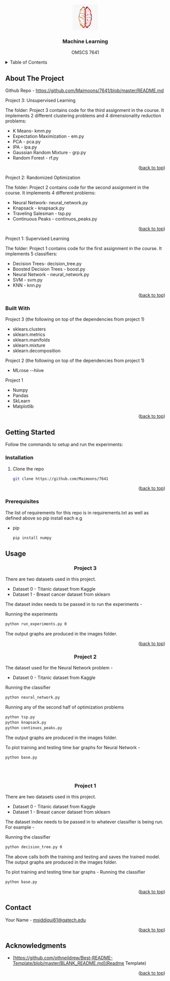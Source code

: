 
<!-- PROJECT LOGO -->
<br />
<div align="center">
    <img src="logo.png" alt="Logo" width="80" height="80">
  </a>

<h3 align="center">Machine Learning</h3>
  <p align="center">
    OMSCS 7641 
  </p>
</div>



<!-- TABLE OF CONTENTS -->
<details>
  <summary>Table of Contents</summary>
  <ol>
    <li>
      <a href="#about-the-project">About The Project</a>
      <ul>
        <li><a href="#built-with">Built With</a></li>
      </ul>
    </li>
    <li>
      <a href="#getting-started">Getting Started</a>
      <ul>
        <li><a href="#prerequisites">Prerequisites</a></li>
        <li><a href="#installation">Installation</a></li>
      </ul>
    </li>
    <li><a href="#usage">Usage</a></li>
    <li><a href="#contact">Contact</a></li>
    <li><a href="#acknowledgments">Acknowledgments</a></li>
  </ol>
</details>



<!-- ABOUT THE PROJECT -->
## About The Project
Github Repo - https://github.com/Maimoons/7641/blob/master/README.md

Project 3: Unsupervised Learning

The folder: Project 3 contains code for the third assignment in the course.
It implements 2 different clustering problems and 4 dimensionality reduction problems:
 * K Means- kmm.py
 * Expectation Maximization - em.py
 * PCA - pca.py
 * IPA - ipa.py
 * Gaussian Random Mixture - grp.py
 * Random Forest - rf.py
<p align="right">(<a href="#readme-top">back to top</a>)</p>

Project 2: Randomized Optimization

The folder: Project 2 contains code for the second assignment in the course.
It implements 4 different problems:
 * Neural Network- neural_network.py
 * Knapsack - knapsack.py
 * Traveling Salesman - tsp.py
 * Continuous Peaks - continuos_peaks.py
<p align="right">(<a href="#readme-top">back to top</a>)</p>


Project 1: Supervised Learning

The folder: Project 1 contains code for the first assignment in the course.
It implements 5 classifiers:
 * Decision Trees- decision_tree.py
 * Boosted Decision Trees - boost.py
 * Neural Network - neural_network.py
 * SVM - svm.py
 * KNN - knn.py
<p align="right">(<a href="#readme-top">back to top</a>)</p>



### Built With
Project 3 (the following on top of the dependencies from project 1)
* sklears.clusters
* sklearn.metrics
* sklearn.manifolds
* sklearn.mixture
* sklearn.decomposition

Project 2 (the following on top of the dependencies from project 1)
* MLrose --hiive

Project 1
* Numpy
* Pandas
* SkLearn
* Matplotlib

<p align="right">(<a href="#readme-top">back to top</a>)</p>



<!-- GETTING STARTED -->
## Getting Started

Follow the commands to setup and run the experiments:

### Installation

1. Clone the repo
   ```sh
   git clone https://github.com/Maimoons/7641
   ```

<p align="right">(<a href="#readme-top">back to top</a>)</p>


### Prerequisites

The list of requirements for this repo is in requirements.txt as well as defined above so pip install each e.g
* pip
  ```sh
  pip install numpy
  ```

<!-- USAGE EXAMPLES -->
## Usage

<h3 align="center">Project 3</h3>

There are two datasets used in this project.
* Dataset 0 - Titanic dataset from Kaggle
* Dataset 1 - Breast cancer dataset from sklearn

The dataset index needs to be passed in to run the experiments - 

Running  the experiments
   ```sh
   python run_experiments.py 0
   ```

The output graphs are produced in the images folder.

<p align="right">(<a href="#readme-top">back to top</a>)</p>


<h3 align="center"> Project 2 </h3>

The dataset used for the Neural Network problem - 
* Dataset 0 - Titanic dataset from Kaggle

Running  the classifier
   ```sh
   python neural_network.py
   ```

Running any of the second half of optimization problems

   ```sh
   python tsp.py
   python knapsack.py
   python continuos_peaks.py
   ```

The output graphs are produced in the images folder.

To plot training and testing time bar graphs for Neural Network - 

   ```sh
   python base.py
   ```

<br>
<br>
   
   
   
   
<h3 align="center">Project 1</h3>

There are two datasets used in this project.
* Dataset 0 - Titanic dataset from Kaggle
* Dataset 1 - Breast cancer dataset from sklearn

The dataset index needs to be passed in to whatever classifier is being run. For example - 

Running  the classifier
   ```sh
   python decision_tree.py 0
   ```

The above calls both the training and testing and saves the trained model. The output graphs are produced in the images folder.

To plot training and testing time bar graphs - 
Running  the classifier
   ```sh
   python base.py
   ```

<p align="right">(<a href="#readme-top">back to top</a>)</p>



<!-- CONTACT -->
## Contact

Your Name -  msiddiqui61@gatech.edu
<p align="right">(<a href="#readme-top">back to top</a>)</p>



<!-- ACKNOWLEDGMENTS -->
## Acknowledgments

* [https://github.com/othneildrew/Best-README-Template/blob/master/BLANK_README.md](Readme Template)

<p align="right">(<a href="#readme-top">back to top</a>)</p>



<!-- MARKDOWN LINKS & IMAGES -->
<!-- https://www.markdownguide.org/basic-syntax/#reference-style-links -->


